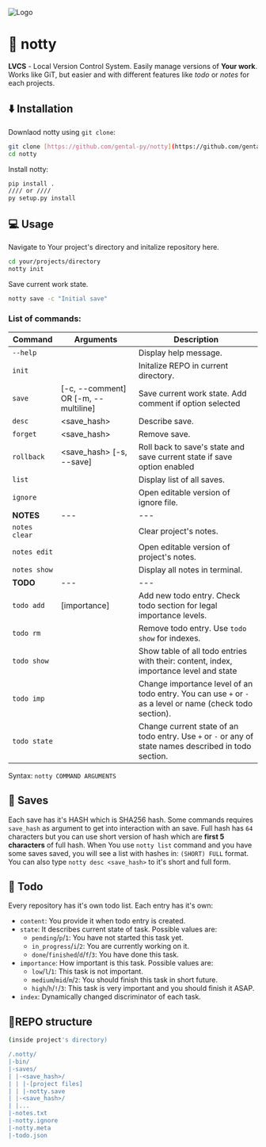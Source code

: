   
![Logo](https://github.com/gental-py/notty/blob/main/assets/notty.png?raw=true)  
  
 
# 📂 notty  
  
**LVCS** - Local Version Control System. Easily manage versions of **Your work**. Works like GiT, but easier and with different features like *todo* or *notes* for each projects.  
  
## ⬇️ Installation  
Downlaod notty using `git clone`:  
  
```bash  
git clone [https://github.com/gental-py/notty](https://github.com/gental-py/notty)  
cd notty  
```  
Install notty:
```bash
pip install .
//// or ////
py setup.py install
``` 
  
## 💻 Usage  
Navigate to Your project's directory and initalize repository here.
```bash
cd your/projects/directory
notty init
```
Save current work state.
```bash
notty save -c "Initial save"
```
### List of commands:
| **Command**   | **Arguments**                        | **Description**                                                                                           |
| ------------- | ------------------------------------ | --------------------------------------------------------------------------------------------------------- |
| `--help`      |                                      | Display help message.                                                                                     |
| `init`        |                                      | Initalize REPO in current directory.                                                                      |
| `save`        | [-c, --comment] OR [-m, --multiline] | Save current work state. Add comment if option selected                                                   |
| `desc`        | <save_hash>                          | Describe save.                                                                                            |
| `forget`      | <save_hash>                          | Remove save.                                                                                              |
| `rollback`    | <save_hash> [-s, --save]             | Roll back to save's state and save current state if save option enabled                                   |
| `list`        |                                      | Display list of all saves.                                                                                |
| `ignore`      |                                      | Open editable version of ignore file.                                                                     |
| **NOTES**     | ---                                  | ---                                                                                                       |
| `notes clear` |                                      | Clear project's notes.                                                                                    |
| `notes edit`  |                                      | Open editable version of project's notes.                                                                 |
| `notes show`  |                                      | Display all notes in terminal.                                                                            |
| **TODO**      | ---                                  | ---                                                                                                       |
| `todo add`    | <content> [importance]               | Add new todo entry. Check todo section for legal importance levels.                                       |
| `todo rm`     | <index>                              | Remove todo entry. Use `todo show` for indexes.                                                           |
| `todo show`   |                                      | Show table of all todo entries with their: content, index, importance level and state                     |
| `todo imp`    | <index> <level>                      | Change importance level of an todo entry. You can use `+` or `-` as a level or name (check todo section). |
| `todo state`  | <index> <level>                      | Change current state of an todo entry. Use `+` or `-` or any of state names described in todo section.    |

Syntax: `notty COMMAND ARGUMENTS`

## 📁 Saves
Each save has it's HASH which is SHA256 hash. Some commands requires `save_hash` as argument to get into interaction with an save. Full hash has `64` characters but you can use short version of hash which are **first 5 characters** of full hash. When You use `notty list` command and you have some saves saved, you will see a list with hashes in: `(SHORT) FULL` format. You can also type `notty desc <save_hash>` to it's short and full form.
  
## 🎯 Todo
Every repository has it's own todo list. Each entry has it's own: 
- `content`: You provide it when todo entry is created.
- `state`: It describes current state of task. Possible values are:
	*  `pending`/`p`/`1`: You have not started this task yet.
	* `in_progress`/`i`/`2`: You are currently working on it.
	* `done`/`finished`/`d`/`f`/`3`: You have done this task.
- `importance`: How important is this task. Possible values are:
	* `low`/`l`/`1`: This task is not important.
	* `medium`/`mid`/`m`/`2`: You should finish this task in short future.
	* `high`/`h`/`!`/`3`: This task is very important and you should finish it ASAP.
- `index`: Dynamically changed discriminator of each task.

## 🌳REPO structure
```bash
(inside project's directory)

/.notty/
|-bin/
|-saves/
| |-<save_hash>/
| | |-[project files]
| | |-notty.save
| |-<save_hash>/
| |...
|-notes.txt
|-notty.ignore
|-notty.meta
|-todo.json
```
